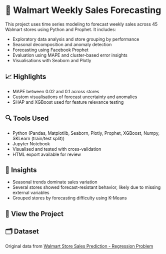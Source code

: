 # 🛒 Walmart Weekly Sales Forecasting

This project uses time series modeling to forecast weekly sales across 45 Walmart stores using Python and Prophet. It includes:

- Exploratory data analysis and store grouping by performance
- Seasonal decomposition and anomaly detection
- Forecasting using Facebook Prophet
- Evaluation using MAPE and cluster-based error insights
- Visualisations with Seaborn and Plotly

## 📈 Highlights
- MAPE between 0.02 and 0.1 across stores
- Custom visualisations of forecast uncertainty and anomalies
- SHAP and XGBoost used for feature relevance testing

## 🔍 Tools Used
- Python (Pandas, Matplotlib, Seaborn, Plotly, Prophet, XGBoost, Numpy, SKLearn (train/test split))
- Jupyter Notebook
- Visualised and tested with cross-validation
- HTML export available for review

## 🧠 Insights
- Seasonal trends dominate sales variation
- Several stores showed forecast-resistant behavior, likely due to missing external variables
- Grouped stores by forecasting difficulty using K-Means

## 🔗 View the Project

## 🗂️ Dataset
Original data from [Walmart Store Sales Prediction - Regression Problem](https://www.kaggle.com/datasets/yasserh/walmart-dataset)
